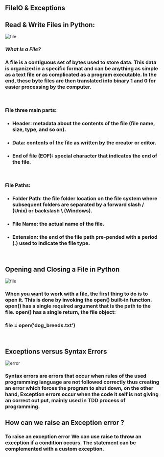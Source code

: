 ## **FileIO & Exceptions**
## **Read & Write Files in Python:**
![file](https://www.softwaretestinghelp.com/wp-content/qa/uploads/2018/10/write_data_to_file.png)
### *What Is a File?*
### A file is a contiguous set of bytes used to store data. This data is organized in a specific format and can be anything as simple as a text file or as complicated as a program executable. In the end, these byte files are then translated into binary 1 and 0 for easier processing by the computer.
<br>

### File three main parts:
- ### **Header**: metadata about the contents of the file (file name, size, type, and so on).
- ### **Data**: contents of the file as written by the creator or editor.
- ### **End of file (EOF)**: special character that indicates the end of the file.
<br>

### File Paths:
- ### **Folder Path**: the file folder location on the file system where subsequent folders are separated by a forward slash / (Unix) or backslash \ (Windows).
- ### **File Name**: the actual name of the file.
- ### **Extension**: the end of the file path pre-pended with a period (.) used to indicate the file type.
<br>

## **Opening and Closing a File in Python**
![file](https://www.softwaretestinghelp.com/wp-content/qa/uploads/2018/10/close_file.png)
### When you want to work with a file, the first thing to do is to open it. This is done by invoking the open() built-in function. open() has a single required argument that is the path to the file. open() has a single return, the file object:
### file = open('dog_breeds.txt')
<br>

## **Exceptions versus Syntax Errors**
![error](https://slidetodoc.com/presentation_image/0469b82fc4930b15ca1e9c3a349d4352/image-2.jpg)

### Syntax errors are errors that occur when rules of the used programming language are not followed correctly thus creating an error which forces the program to shut down, on the other hand, Exception errors occur when the code it self is not giving an correct out put, mainly used in TDD process of programming.

## **How can we raise an Exception error ?**
### To raise an exception error We can use raise to throw an exception if a condition occurs. The statement can be complemented with a custom exception.